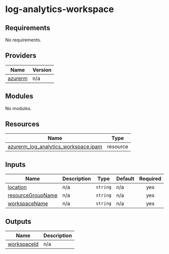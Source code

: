 # log-analytics-workspace

<!-- BEGINNING OF PRE-COMMIT-TERRAFORM DOCS HOOK -->
## Requirements

No requirements.

## Providers

| Name | Version |
|------|---------|
| <a name="provider_azurerm"></a> [azurerm](#provider\_azurerm) | n/a |

## Modules

No modules.

## Resources

| Name | Type |
|------|------|
| [azurerm_log_analytics_workspace.ipam](https://registry.terraform.io/providers/hashicorp/azurerm/latest/docs/resources/log_analytics_workspace) | resource |

## Inputs

| Name | Description | Type | Default | Required |
|------|-------------|------|---------|:--------:|
| <a name="input_location"></a> [location](#input\_location) | n/a | `string` | n/a | yes |
| <a name="input_resourceGroupName"></a> [resourceGroupName](#input\_resourceGroupName) | n/a | `string` | n/a | yes |
| <a name="input_workspaceName"></a> [workspaceName](#input\_workspaceName) | n/a | `string` | n/a | yes |

## Outputs

| Name | Description |
|------|-------------|
| <a name="output_workspaceId"></a> [workspaceId](#output\_workspaceId) | n/a |
<!-- END OF PRE-COMMIT-TERRAFORM DOCS HOOK -->
